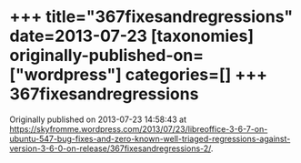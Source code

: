 +++
title="367fixesandregressions"
date=2013-07-23
[taxonomies]
originally-published-on=["wordpress"]
categories=[]
+++
367fixesandregressions
======================


Originally published on 2013-07-23 14:58:43 at https://skyfromme.wordpress.com/2013/07/23/libreoffice-3-6-7-on-ubuntu-547-bug-fixes-and-zero-known-well-triaged-regressions-against-version-3-6-0-on-release/367fixesandregressions-2/.
